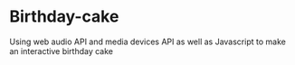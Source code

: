 # Birthday-cake
Using web audio API and media devices API as well as Javascript to make an interactive birthday cake
